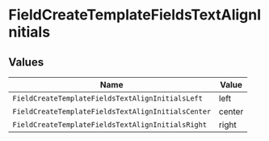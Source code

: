 # FieldCreateTemplateFieldsTextAlignInitials


## Values

| Name                                               | Value                                              |
| -------------------------------------------------- | -------------------------------------------------- |
| `FieldCreateTemplateFieldsTextAlignInitialsLeft`   | left                                               |
| `FieldCreateTemplateFieldsTextAlignInitialsCenter` | center                                             |
| `FieldCreateTemplateFieldsTextAlignInitialsRight`  | right                                              |
